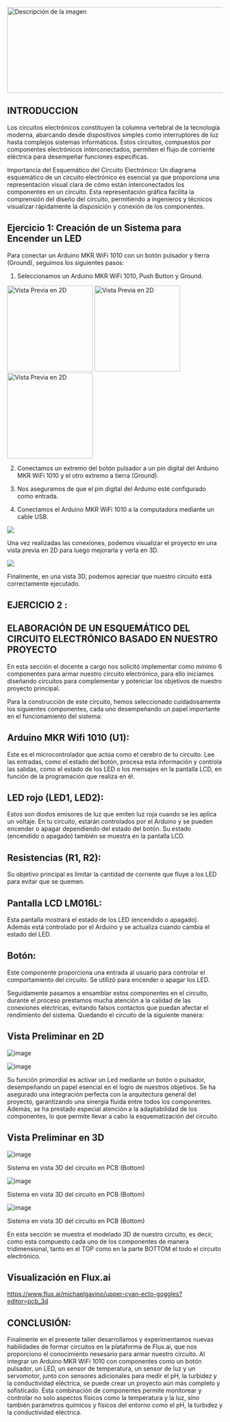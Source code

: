 <img width="600" height="200" src="https://github.com/Alexander-Manosalva-Peralta/Proyecto-De-Fundamentos/assets/156023729/4cccbe2c-22fd-438e-b736-262de9138cef" alt="Descripción de la imagen">

## INTRODUCCION 

Los circuitos electrónicos constituyen la columna vertebral de la tecnología moderna, abarcando desde dispositivos simples como interruptores de luz hasta complejos sistemas informáticos. Estos circuitos, compuestos por componentes electrónicos interconectados, permiten el flujo de corriente eléctrica para desempeñar funciones específicas.

Importancia del Esquemático del Circuito Electrónico: Un diagrama esquemático de un circuito electrónico es esencial ya que proporciona una representación visual clara de cómo están interconectados los componentes en un circuito. Esta representación gráfica facilita la comprensión del diseño del circuito, permitiendo a ingenieros y técnicos visualizar rápidamente la disposición y conexión de los componentes.

## Ejercicio 1: Creación de un Sistema para Encender un LED

Para conectar un Arduino MKR WiFi 1010 con un botón pulsador y tierra (Ground), seguimos los siguientes pasos:

1. Seleccionamos un Arduino MKR WiFi 1010, Push Button y Ground.

<img src="https://github.com/Alexander-Manosalva-Peralta/Proyecto-De-Fundamentos/blob/main/Imagenes/tierra.png" alt="Vista Previa en 2D" style="height: 200px;"> <img src="https://github.com/Alexander-Manosalva-Peralta/Proyecto-De-Fundamentos/blob/main/Imagenes/boton.png" alt="Vista Previa en 2D" style="height: 200px;"> <img src="https://github.com/Alexander-Manosalva-Peralta/Proyecto-De-Fundamentos/blob/main/Imagenes/ArduinoMKR.png" alt="Vista Previa en 2D" style="height: 200px;">

2. Conectamos un extremo del botón pulsador a un pin digital del Arduino MKR WiFi 1010 y el otro extremo a tierra (Ground).

3. Nos aseguramos de que el pin digital del Arduino esté configurado como entrada.

4. Conectamos el Arduino MKR WiFi 1010 a la computadora mediante un cable USB.

<img src="https://github.com/Alexander-Manosalva-Peralta/Proyecto-De-Fundamentos/blob/main/Imagenes/Cir_boton.png">

Una vez realizadas las conexiones, podemos visualizar el proyecto en una vista previa en 2D para luego mejorarla y verla en 3D.

<img src="https://github.com/Alexander-Manosalva-Peralta/Proyecto-De-Fundamentos/blob/main/Imagenes/Placa.png">

Finalmente, en una vista 3D, podemos apreciar que nuestro circuito está correctamente ejecutado.


## EJERCICIO 2 :  

## ELABORACIÓN DE UN ESQUEMÁTICO DEL CIRCUITO ELECTRÓNICO BASADO EN NUESTRO PROYECTO

En esta sección el docente a cargo nos solicitó implementar como mínimo 6 componentes para armar nuestro circuito electrónico, para ello iniciamos  diseñando circuitos para complementar y potenciar los objetivos de nuestro proyecto principal.

Para la construcción de este circuito, hemos seleccionado cuidadosamente los siguientes componentes, cada uno desempeñando un papel importante en el funcionamiento del sistema: 

## Arduino MKR Wifi 1010 (U1):  
Este es el microcontrolador que actúa como el cerebro de tu circuito. Lee las entradas, como el estado del botón, procesa esta información y controla las salidas, como el estado de los LED o los mensajes en la pantalla LCD, en función de la programación que realiza en él.

## LED rojo (LED1, LED2): 
Estos son diodos emisores de luz que emiten luz roja cuando se les aplica un voltaje. En tu circuito, estarán controlados por el Arduino y se pueden encender o apagar dependiendo del estado del botón. Su estado (encendido o apagado) también se muestra en la pantalla LCD.

## Resistencias (R1, R2): 
Su objetivo principal es limitar la cantidad de corriente que fluye a los LED para evitar que se quemen.

## Pantalla LCD LM016L:
Esta pantalla mostrará el estado de los LED (encendido o apagado). Además está controlado por el Arduino y se actualiza cuando cambia el estado del LED.

## Botón:  
Este componente proporciona una entrada al usuario para controlar el comportamiento del circuito. Se utilizó para encender o apagar los LED.

Seguidamente pasamos a ensamblar estos componentes en el circuito, durante el proceso prestamos mucha atención a la calidad de las conexiones eléctricas, evitando falsos contactos que puedan afectar el rendimiento del sistema. Quedando el circuito de la siguiente manera:


## Vista Preliminar en 2D

![image](https://github.com/Alexander-Manosalva-Peralta/Proyecto-De-Fundamentos/assets/156023044/3688da89-cf1d-49c4-acfc-04278941dd4c)



![image](https://github.com/Alexander-Manosalva-Peralta/Proyecto-De-Fundamentos/assets/156023044/daaaf17d-262f-447c-a424-eb67f7dc6e59)


Su función primordial es activar un Led mediante un botón o pulsador, desempeñando un papel esencial en el logro de nuestros objetivos. Se ha asegurado una integración perfecta con la arquitectura general del proyecto, garantizando una sinergia fluida entre todos los componentes. Además, se ha prestado especial atención a la adaptabilidad de los componentes, lo que permite llevar a cabo la esquematización del circuito.

## Vista Preliminar en 3D

![image](https://github.com/Alexander-Manosalva-Peralta/Proyecto-De-Fundamentos/assets/156023044/0f390dc2-8f39-4de1-9d3a-83808c4f75fc)

Sistema en vista 3D del circuito en PCB (Bottom)


![image](https://github.com/Alexander-Manosalva-Peralta/Proyecto-De-Fundamentos/assets/156023044/bafb537a-22b0-4a66-9530-8568e108fdb4)

Sistema en vista 3D del circuito en PCB (Bottom)


![image](https://github.com/Alexander-Manosalva-Peralta/Proyecto-De-Fundamentos/assets/156023044/166c220e-e1fe-47a6-9568-aa46af153c9e)

Sistema en vista 3D del circuito en PCB (Bottom)



En esta sección se muestra el modelado 3D de nuestro circuito, es decir, como esta compuesto cada uno de los componentes de manera tridimensional, tanto en el TOP como en la parte BOTTOM el todo el circuito electrónico.


## Visualización en Flux.ai

https://www.flux.ai/michaelgavino/upper-cyan-ecto-goggles?editor=pcb_3d


## CONCLUSIÓN:

Finalmente en el presente taller desarrollamos y experimentamos nuevas habilidades de formar  circuitos en la plataforma de Flux.ai, que nos proporciono el conocimiento nesesario para armar nuestro circuito. Al integrar un Arduino MKR WiFi 1010 con componentes como un botón pulsador, un LED, un sensor de temperatura, un sensor de luz y un servomotor, junto con sensores adicionales para medir el pH, la turbidez y la conductividad eléctrica, se puede crear un proyecto aún más completo y sofisticado. Esta combinación de componentes permite monitorear y controlar no solo aspectos físicos como la temperatura y la luz, sino también parámetros químicos y físicos del entorno como el pH, la turbidez y la conductividad eléctrica. 

